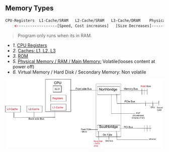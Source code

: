 ## Memory Types
```html
CPU-Registers  L1-Cache/SRAM   L2-Cache/SRAM   L3-Cache/DRAM    Physical_Memory/RAM/Main Memory  Hard_Disk/Secondary_Memory
    <------------------[Speed, Cost increases]   [Size Decreases]-----------------------------
```
> Program only runs when its in RAM.
- *1.* [CPU Registers](CPU_Registers)
- *2.* [Caches: L1, L2, L3](CPU_Cache)
- *3.* [ROM](ROM)
- *5.* [Physical Memory / RAM / Main Memory:](RAM) Volatile(looses content at power off)
- *6.* Virtual Memory / Hard Disk / Secondary Memory: Non volatile

<img src=Memory_types.jpg width=600/>
